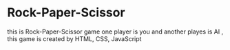 # Rock-Paper-Scissor
this is Rock-Paper-Scissor game one player is you and another playes is AI , this game is created by HTML, CSS, JavaScript
